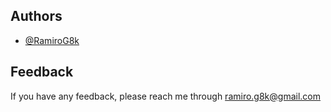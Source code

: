
## Authors

- [@RamiroG8k](https://github.com/RamiroG8k)

  
## Feedback

If you have any feedback, please reach me through ramiro.g8k@gmail.com

  
